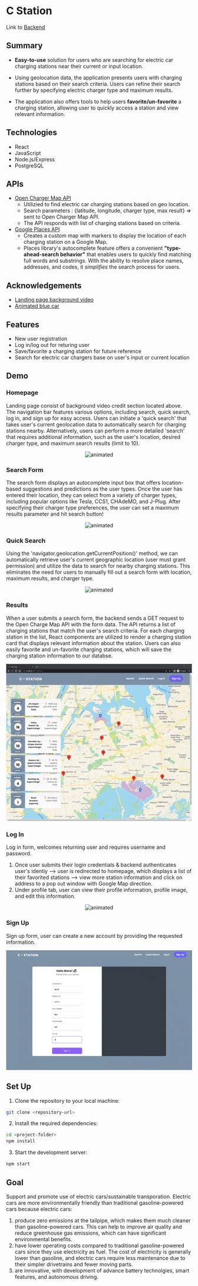 
# C Station
Link to [Backend](https://github.com/xieb3cky/CStation-Backend) 

## Summary
- **Easy-to-use** solution for users who are searching for electric car charging stations near their current or input location.

- Using geolocation data, the application presents users with charging stations based on their search criteria. Users can refine their search further by specifying electric charger type and maximum results. 

- The application also offers tools to help users **favorite/un-favorite** a charging station, allowing user to quickly access a station and view relevant information.

## Technologies
 - React
 - JavaScript
 - Node.js/Express
 - PostgreSQL


## APIs
 - [Open Charger Map API](https://openchargemap.org/site)
   - Utilizied to find electric car charging stations based on geo location. 
   - Search parameters : {latitude, longitude, charger type, max result} => sent to Open Charger Map API.
   - The API responds with list of charging stations based on criteria. 
 - [Google Places API](https://developers.google.com/maps/documentation/places/web-service/overview)
   - Creates a custom map with markers to display the location of each charging station on a Google Map.
   - Places library's autocomplete feature offers a convenient **"type-ahead-search behavior"** that enables users to quickly find matching full words and substrings. With the ability to resolve place names, addresses, and codes, it *simplifies* the search process for users.



## Acknowledgements

 - [Landing page background video](https://www.youtube.com/watch?v=M32bzsBswAk)
 - [Animated blue car](https://codepen.io/gvissing/pen/RwBMxKj)
  
## Features 
 - New user registration
 - Log in/log out for returing user
 - Save/favorite a charging station for future reference
 - Search for electric car chargers base on user's input or current location
## Demo

### Homepage 
Landing page consist of background video credit section located above. The navigation bar features various options, including search, quick search, log in, and sign up for easy access. Users can initiate a 'quick search' that takes user's current geolocation data to automatically search for charging stations nearby. Alternatively, users can perform a more detailed 'search' that requires additional information, such as the user's location, desired charger type, and maximum search results (limit to 10).
<p align="center">
  <img src="https://github.com/xieb3cky/Cstation_Frontend/blob/master/demo/landingpage.gif" alt="animated" />
</p>

### Search Form 
The search form displays an autocomplete input box that offers location-based suggestions and predictions as the user types. Once the user has entered their location, they can select from a variety of charger types, including popular options like Tesla, CCS1, CHAdeMO, and J-Plug. After specifying their charger type preferences, the user can set a maximum results parameter and hit search button!
<p align="center">
  <img src="https://github.com/xieb3cky/Cstation_Frontend/blob/master/demo/searchform.gif" alt="animated" />
</p>

### Quick Search
Using the 'navigator.geolocation.getCurrentPosition()' method, we can automatically retrieve user's current geographic location (user must grant permission) and utilize the data to search for nearby charging stations. This eliminates the need for users to manually fill out a search form with location, maximum results, and charger type.
<p align="center">
  <img src="https://github.com/xieb3cky/Cstation_Frontend/blob/master/demo/quickSearch.gif" alt="animated" />
</p>


### Results
When a user submits a search form, the backend sends a GET request to the Open Charge Map API with the form data. The API returns a list of charging stations that match the user's search criteria. For each charging station in the list, React components are utilized to render a charging station card that displays relevant information about the station. Users can also easily favorite and un-favorite charging stations, which will save the charging station information to our databse.
<p align="center">
  <img src="https://github.com/xieb3cky/Cstation_Frontend/blob/master/demo/resgif.gif" alt="animated" />
</p> 

### Log In 
Log in form, welcomes returning user and requires username and password. 
1. Once user submits their login credentials & backend authenticates user's identiy --> user is redirected to homepage, which displays a list of their favorited stations --> view more station information and click on address to a pop out window with Google Map direction. 
2. Under profile tab, user can view their profile information, profile image, and edit this information. 
<p align="center">
  <img src="https://github.com/xieb3cky/Cstation_Frontend/blob/master/demo/login-profile.gif" alt="animated" />
</p> 

### Sign Up
Sign up form, user can create a new account by providing the requested information. 
<p align="center">
  <img src="https://github.com/xieb3cky/Cstation_Frontend/blob/master/demo/signup.gif" alt="animated" />
</p> 


## Set Up
1. Clone the repository to your local machine:
```bash
git clone <repository-url>
```
2. Install the required dependencies:
```bash
cd <project-folder>
npm install
```
3. Start the development server:
```bash
npm start
```

## Goal 
Support and promote use of electric cars/sustainable transporation. Electric cars are more environmentally friendly than traditional gasoline-powered cars because electric cars: 
1. produce zero emissions at the tailpipe, which makes them much cleaner than gasoline-powered cars. This can help to improve air quality and reduce greenhouse gas emissions, which can have significant environmental benefits.
2. have lower operating costs compared to traditional gasoline-powered cars since they use electricity as fuel. The cost of electricity is generally lower than gasoline, and electric cars require less maintenance due to their simpler drivetrains and fewer moving parts.
3. are innovative, with development of advance battery technolgies, smart features, and autonomous driving. 